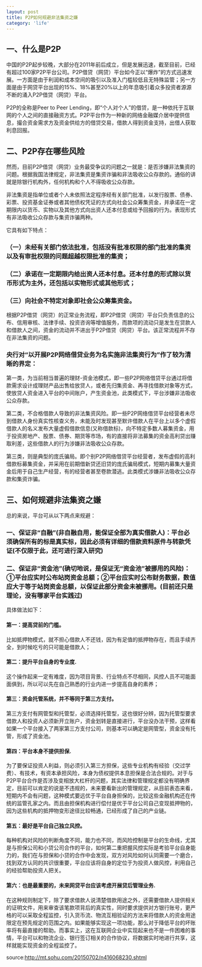 ```yaml
---
layout: post
title: P2P如何规避非法集资之嫌
category: 'life'
---
```


## 一、什么是P2P

中国的P2P起步较晚，大部分在2011年前后成立，但是发展迅速，截至目前，已经有超过100家P2P平台公司。P2P借贷（网贷）平台如今正以“爆炸”的方式迅速发展。一方面是由于利润和成本空间的吸引以及准入门槛较低且无特殊监管；另一方面是由于网贷平台出现的15%、18%甚至20%以上的年息吸引着众多投资者源源不断的涌入P2P借贷（网贷）平台。

P2P的全称是Peer to Peer Lending，即“个人对个人”的借贷，是一种依托于互联网的个人之间的直接融资方式。P2P平台作为一种新的网络金融媒介居中提供信息，撮合资金需求方及资金供给方的借贷交易，借款人得到资金支持，出借人获取利息回报。

## 二、P2P存在哪些风险

然而，目前P2P借贷（网贷）业务最受争议的问题之一就是：是否涉嫌非法集资的问题。根据我国法律规定，非法集资是集资诈骗和非法吸收公众存款的。通俗的讲就是除银行机构外，任何机构和个人不得吸收公众存款。

非法集资是指单位或者个人未依照法定程序经有关部门批准，以发行股票、债券、彩票、投资基金证券或者其他债权凭证的方式向社会公众筹集资金，并承诺在一定期限内以货币、实物以及其他方式向出资人还本付息或给予回报的行为。表现形式有非法吸收公众存款与集资诈骗两种。

它具有如下特点：

### （一）未经有关部门依法批准，包括没有批准权限的部门批准的集资以及有审批权限的问题超越权限批准的集资；

### （二）承诺在一定期限内给出资人还本付息。还本付息的形式除以货币形式为主外，还包括以实物形式或其他形式；

### （三）向社会不特定对象即社会公众筹集资金。

根据P2P借贷（网贷）的正常业务流程，即P2P借贷（网贷）平台只负责信息的公布、信用审核、法律手续、投资咨询等增值服务，而款项的流动只是发生在贷款人和借款人之间，资金的流动并不进出于P2P借贷（网贷）平台。该正常流程并不存在非法集资的问题。

### 央行对“以开展P2P网络借贷业务为名实施非法集资行为”作了较为清晰的界定：

第一类，为当前相当普遍的理财-资金池模式，即一些P2P网络借贷平台通过将借款需求设计成理财产品出售给放贷人，或者先归集资金、再寻找借款对象等方式，使放贷人资金进入平台的中间账户，产生资金池，此类模式下，平台涉嫌非法吸收公众存款。

第二类，不合格借款人导致的非法集资风险。即一些P2P网络借贷平台经营者未尽到借款人身份真实性核查义务，未能及时发现甚至默许借款人在平台上以多个虚假借款人的名义发布大量虚假借款信息(又称借款标)，向不特定多数人募集资金，用于投资房地产、股票、债券、期货等市场，有的直接将非法募集的资金高利贷出赚取利差，这些借款人的行为涉嫌非法吸收公众存款。

第三类，则是典型的庞氏骗局。即个别P2P网络借贷平台经营者，发布虚假的高利借款标募集资金，并采用在前期借新贷还旧贷的庞氏骗局模式，短期内募集大量资金后用于自己生产经营，有的经营者甚至卷款潜逃。此类模式涉嫌非法吸收公众存款和集资诈骗。

## 三、如何规避非法集资之嫌

总的来说，平台可从以下两点来规避：

### 一、保证非“自融”(非自融自用，能保证全部为真实借款人)：平台必须确保所有的标是真实标，因此必须有详细的借款资料原件与转款凭证(不仅限于此，还可进行深入研究)

### 二、保证非“资金池”(确切地说，是保证无“资金池”被挪用的风险)：①平台应实时公布站岗资金总额；②平台应实时公布财务数据，数值应大于等于站岗资金总额，以保证此部分资金未被挪用。(目前还只是理论，没有哪家平台实践过)

具体做法如下：

####  第一：提高贷前的门槛。

比如抵押物模式，就不担心借款人不还钱，因为有足值的抵押物存在，而且手续齐全，到时候吃亏的只可能是借款人；

####  第二：提升平台自身的专业度.

这个操作起来一定有难度，因为项目背景、行业特点不尽相同，风控人员不可能面面俱到，所以可以先在自己熟悉的行业内进一步提高自身的素养；

####  第三：资金托管系统，并不等同于第三方支付。

第三方支付有网管型和托管型，必须选择托管型，这也很好分辨，因为托管型要求借款人和投资人必须新开立账户，资金划转是直接进行，平台没办法干预，这样看如果一个平台接入了两家第三方支付公司，则基本可以确定是网管型，资金没有托管，形成了资金池。

####  第四：平台本身不提供担保.

为了要保证投资人利益，则必须引入第三方担保，这些专业机构有经验（交过学费）、有技术，有资本承担风险，本身为债权提供本息担保是合法合规的。对于与P2P平台合作是否涉及变相放大杠杆的问题，其实法律和管理规定都没有明确界定，目前可以肯定的说是不违规的，未来要看新出的管理规定，从目前表态来看，短期内不会有问题，这种模式要远优于平台自身担保的，比较这些金融机构还在传统的监管孔家之内。而且由担保机构进行偿付是优于平台公司自己变现抵押物的，因为这些机构的抵押物变形途径比较畅通，已经形成了自己的产业链。

####  第五：最好是平台自己独立风控。

每种机构对风险的判断角度不同，能力也不同，而风险控制是平台的生命线，尤其是与担保公司和小贷公司合作的平台，如何第二重把握风控实际是考验平台自身能力的，我们在与担保和小贷的合作中会发现，双方对风险如何认同需要一个磨合，找到双方认同的共识很重要，平台应该将自身的定位于为投资人做风控，利用自己的经验帮助投资人把关。

####  第六：也是最重要的，未来网贷平台应该考虑开展贷后管理业务.

在这种规则制定下，除了要求借款人说清楚借款用途之外，还需要借款人提供相关的证明文件，用来审查该笔款项背后的真实性，同时要求提供对方银行账号，更严格的可以采取全程监控，引入货币流、物流互相验证的方法来将借款人的资金用途限定在预先规定的范围之内。如果能够实现这一项功能，那么对于降低平台的坏账率将有最直接的帮助。而事实上，这在互联网企业中实现起来也不是一件困难的事情，平台可以和物流企业、银行签订相关的合作协议，将数据实时地进行共享，这样就能实现资金的全程监控了。

source:http://mt.sohu.com/20150702/n416068230.shtml